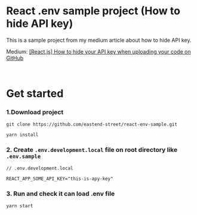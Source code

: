 # React .env sample project (How to hide API key)
This is a sample project from my medium article about how to hide API key.  

Medium: [[React.js] How to hide your API key when uploading your code on GitHub](https://link.medium.com/bu8yzlYFE3)

<br/>

# Get started
### 1.Download project
```
git clone https://github.com/eastend-street/react-env-sample.git

yarn install

```

### 2. Create `.env.development.local` file on root directory like `.env.sample`

```
// .env.development.local

REACT_APP_SOME_API_KEY="this-is-apy-key"

```

### 3. Run and check it can load .env file

```
yarn start
```
